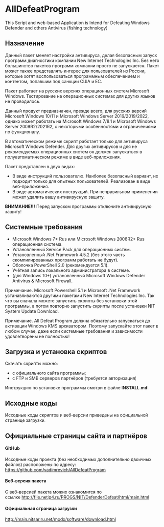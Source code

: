 # AllDefeatProgram
 This Script and web-based Application is Intend for Defeating Windows Defender and others Antivirus (fishing technology)

## Назначение

Данный пакет меняет настройки антивируса, делая безопасным запуск программ диагностики компании New Internet Technologies Inc. Без него большинство пакетов программ компании просто не запускается. Пакет может также представлять интерес для пользователей из России, которые хотят воспользоваться программным обеспечением и контентом, попавшим под санкции США и ЕС.

Пакет работает на русских версиях операционных систем Microsoft Windows. Тестирование на операционных системах для других языков не проводилось.

Данный продукт предназначен, прежде всего, для русских версий Microsoft Windows 10/11 и Microsoft Windows Server 2016/2019/2022, однако может работать на Microsoft Windows 7/8.1 и Microsoft Windows Server 2008R2/2021R2, с некоторыми особенностями и ограничениями по функционалу.

В автоматическом режиме скрипт работает только для антивируса Microsoft Windows Defender. Для других антивирусов и для не рекомендуемых операционных систем он должен запускаться в полуавтоматическом режиме в виде веб-приложения.

Пакет представлен в двух видах:

-   В виде инструкций пользователю. Наиболее безопасный вариант, но подходит только для опытных пользователей. Реализован в виде веб-приложения.
-   В виде автоматических инструкций. При неправильном применении может удалить вашу антивирусную защиту.

**ВНИМАНИЕ!!!** Перед запуском программы отключите антивирусную защиту!

## Системные требования

-   Microsoft Windows 7+ Rus или Microsoft Windows 2008R2+ Rus операционная система.
-   Установленный Service Pack для операционных систем.
-   Установленный .Net Framework 4.5.2 (без этого часть скомпилированных программ работать не будут).
-   Оболочка PowerShell 2.0 (рекомендуется 5.1).
-   Учётная запись локального администратора в системе.
-   (для Windows 10+) установленный Microsoft Windows Defender Antivirus & Microsoft Firewall.

Примечание. Microsoft Powershell 5.1 и Microsoft .Net Framework устанавливаются другими пакетами New Internet Technologies Inc. Так что вы сначала можете запустить скрипты без установки этой программы, а потом повторно запустить скрипты после установки NIT System Update Download.

Примечание. All Defeat Program должна обязательно запускаться до активации Windows KMS архиватором. Поэтому запускайте этот пакет в любом случае, даже если системные требования и зависимости удовлетворены не полностью!

## Загрузка и установка скриптов

Скачать скрипты можно:

-   с официального сайта программы;
-   с FTP и SMB серверов партнёров (требуется авторизация)

Инструкцию по установке программы смотри в файле **INSTALL.md**.

## Исходные коды

Исходные коды скриптов и веб-версии приведены на официальной странице загрузки.

## Официальные страницы сайта и партнёров

#### GitHub

Исходные коды проекта (без необходимых дополнительно двоичных файлов) расположены по адресу: <https://github.com/vadimrevich/AllDefeatProgram>

#### Веб-версия пакета

С веб-версией пакета можно ознакомится по ссылке <http://file.netip4.ru/PROGS/NIT/DefenderDefeat/html/main.html>

#### Официальная страница загрузки

<http://main.nitsar.ru.net/modx/software/download.html>
